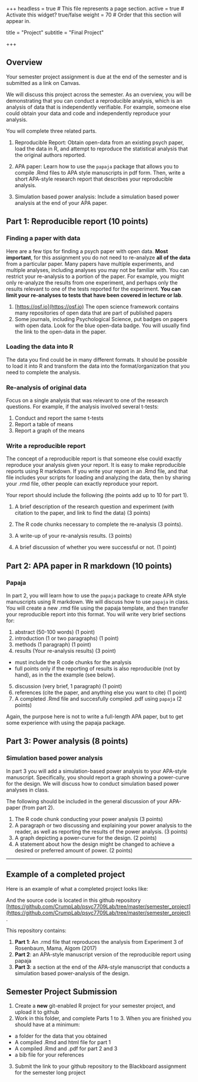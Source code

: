 +++
headless = true  # This file represents a page section.
active = true  # Activate this widget? true/false
weight =  70 # Order that this section will appear in.

title = "Project"
subtitle = "Final Project"

+++

## Overview

Your semester project assignment is due at the end of the semester and is submitted as a link on Canvas. 

We will discuss this project across the semester. As an overview, you will be demonstrating that you can conduct a reproducible analysis, which is an analysis of data that is independently verifiable. For example, someone else could obtain your data and code and independently reproduce your analysis. 

You will complete three related parts.

1. Reproducible Report: Obtain open-data from an existing psych paper, load the data in R, and attempt to reproduce the statistical analysis that the original authors reported.

2. APA paper: Learn how to use the `papaja` package that allows you to compile .Rmd files to APA style manuscripts in pdf form. Then, write a short APA-style research report that describes your reproducible analysis.

3. Simulation based power analysis: Include a simulation based power analysis at the end of your APA paper.

## Part 1: Reproducible report (10 points)

### Finding a paper with data

Here are a few tips for finding a psych paper with open data. **Most important**, for this assignment you do not need to re-analyze **all of the data** from a particular paper. Many papers have multiple experiments, and multiple analyses, including analyses you may not be familiar with. You can restrict your re-analysis to a portion of the paper. For example, you might only re-analyze the results from one experiment, and perhaps only the results relevant to one of the tests reported for the experiment. **You can limit your re-analyses to tests that have been covered in lecture or lab**. 

1. [https://osf.io](https://osf.io) The open science framework contains many repositories of open data that are part of published papers
2. Some journals, including Psychological Science, put badges on papers with open data. Look for the blue open-data badge. You will usually find the link to the open-data in the paper.

### Loading the data into R

The data you find could be in many different formats. It should be possible to load it into R and transform the data into the format/organization that you need to complete the analysis.

### Re-analysis of original data

Focus on a single analysis that was relevant to one of the research questions. For example, if the analysis involved several t-tests:

1. Conduct and report the same t-tests
2. Report a table of means
3. Report a graph of the means


### Write a reproducible report

The concept of a reproducible report is that someone else could exactly reproduce your analysis given your report. It is easy to make reproducible reports using R markdown. If you write your report in an .Rmd file, and that file includes your scripts for loading and analyzing the data, then by sharing your .rmd file, other people can exactly reproduce your report.

Your report should include the following (the points add up to 10 for part 1).

1. A brief description of the research question and experiment (with citation to the paper, and link to find the data) (3 points)

2. The R code chunks necessary to complete the re-analysis (3 points).

3. A write-up of your re-analysis results. (3 points)

4. A brief discussion of whether you were successful or not. (1 point)

## Part 2: APA paper in R markdown (10 points)

### Papaja

In part 2, you will learn how to use the `papaja` package to create APA style manuscripts using R markdown. We will discuss how to use `papaja` in class. You will create a new .rmd file using the papaja template, and then transfer your reproducible report into this format. You will write very brief sections for:

1. abstract (50-100 words) (1 point)
2. introduction (1 or two paragraphs) (1 point)
3. methods (1 paragraph)  (1 point)
4. results (Your re-analysis results)  (3 point)
  - must include the R code chunks for the analysis
  - full points only if the reporting of results is also reproducible (not by hand), as in the the example (see below).
5. discussion (very brief, 1 paragraph)  (1 point)
6. references (cite the paper, and anything else you want to cite)  (1 point)
7. A completed .Rmd file and succesfully compiled .pdf using `papaja` (2 points)

Again, the purpose here is not to write a full-length APA paper, but to get some experience with using the papaja package.

## Part 3: Power analysis (8 points)

### Simulation based power analysis

In part 3 you will add a simulation-based power analysis to your APA-style manuscript. Specifically, you should report a graph showing a power-curve for the design. We will discuss how to conduct simulation based power analyses in class.

The following should be included in the general discussion of your APA-paper (from part 2).

1. The R code chunk conducting your power analysis (3 points)
2. A paragraph or two discussing and explaining your power analysis to the reader, as well as reporting the results of the power analysis. (3 points)
3. A graph depicting a power-curve for the design. (2 points)
4. A statement about how the design might be changed to achieve a desired or preferred amount of power. (2 points)

---

## Example of a completed project

Here is an example of what a completed project looks like: 

And the source code is located in this github repository [https://github.com/CrumpLab/psyc7709Lab/tree/master/semester_project](https://github.com/CrumpLab/psyc7709Lab/tree/master/semester_project).

This repository contains:

1. **Part 1**: An .rmd file that reproduces the analysis from Experiment 3 of Rosenbaum, Mama, Algom (2017)
2. **Part 2**: an APA-style manuscript version of the reproducible report using papaja
3. **Part 3**: a section at the end of the APA-style manuscript that conducts a simulation based power-analysis of the design.

## Semester Project Submission

1. Create a **new** git-enabled R project for your semester project, and upload it to github
2. Work in this folder, and complete Parts 1 to 3. When you are finished you should have at a minimum:
  - a folder for the data that you obtained
  - A compiled .Rmd and html file for part 1
  - A compiled .Rmd and .pdf for part 2 and 3
  - a bib file for your references
3. Submit the link to your github repository to the Blackboard assignment for the semester long project

